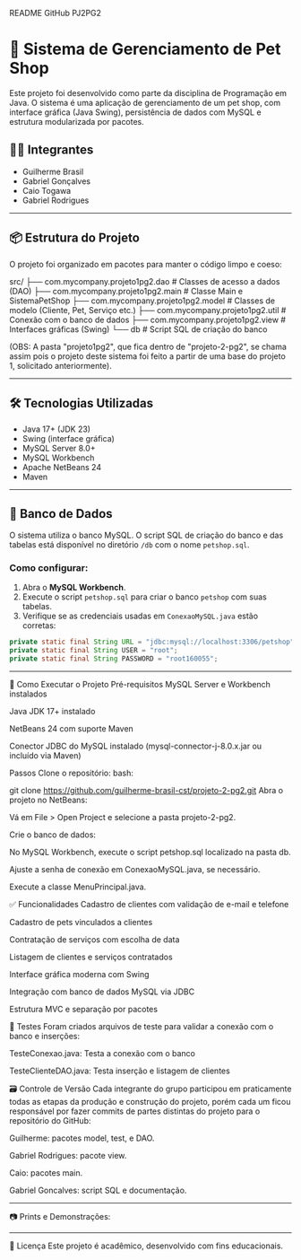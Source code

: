 README GitHub PJ2PG2

# 🐾 Sistema de Gerenciamento de Pet Shop

Este projeto foi desenvolvido como parte da disciplina de Programação em Java. O sistema é uma aplicação de gerenciamento de um pet shop, com interface gráfica (Java Swing), persistência de dados com MySQL e estrutura modularizada por pacotes.

## 👨‍💻 Integrantes

- Guilherme Brasil  
- Gabriel Gonçalves  
- Caio Togawa  
- Gabriel Rodrigues

---

## 📦 Estrutura do Projeto

O projeto foi organizado em pacotes para manter o código limpo e coeso:

src/
├── com.mycompany.projeto1pg2.dao # Classes de acesso a dados (DAO)
├── com.mycompany.projeto1pg2.main # Classe Main e SistemaPetShop
├── com.mycompany.projeto1pg2.model # Classes de modelo (Cliente, Pet, Serviço etc.)
├── com.mycompany.projeto1pg2.util # Conexão com o banco de dados
├── com.mycompany.projeto1pg2.view # Interfaces gráficas (Swing)
└── db # Script SQL de criação do banco

(OBS: A pasta "projeto1pg2", que fica dentro de "projeto-2-pg2", se chama assim pois o projeto deste sistema foi feito a partir de uma base do projeto 1, solicitado anteriormente).

---

## 🛠️ Tecnologias Utilizadas

- Java 17+ (JDK 23)
- Swing (interface gráfica)
- MySQL Server 8.0+
- MySQL Workbench
- Apache NetBeans 24
- Maven

---

## 💾 Banco de Dados

O sistema utiliza o banco MySQL. O script SQL de criação do banco e das tabelas está disponível no diretório `/db` com o nome `petshop.sql`.

### Como configurar:

1. Abra o **MySQL Workbench**.
2. Execute o script `petshop.sql` para criar o banco `petshop` com suas tabelas.
3. Verifique se as credenciais usadas em `ConexaoMySQL.java` estão corretas:

```java
private static final String URL = "jdbc:mysql://localhost:3306/petshop";
private static final String USER = "root";
private static final String PASSWORD = "root160055";
```
---

🚀 Como Executar o Projeto
Pré-requisitos
MySQL Server e Workbench instalados

Java JDK 17+ instalado

NetBeans 24 com suporte Maven 

Conector JDBC do MySQL instalado (mysql-connector-j-8.0.x.jar ou incluído via Maven)

Passos
Clone o repositório:
bash:

git clone https://github.com/guilherme-brasil-cst/projeto-2-pg2.git
Abra o projeto no NetBeans:

Vá em File > Open Project e selecione a pasta projeto-2-pg2.

Crie o banco de dados:

No MySQL Workbench, execute o script petshop.sql localizado na pasta db.

Ajuste a senha de conexão em ConexaoMySQL.java, se necessário.

Execute a classe MenuPrincipal.java.

✅ Funcionalidades
Cadastro de clientes com validação de e-mail e telefone

Cadastro de pets vinculados a clientes

Contratação de serviços com escolha de data

Listagem de clientes e serviços contratados

Interface gráfica moderna com Swing

Integração com banco de dados MySQL via JDBC

Estrutura MVC e separação por pacotes

🧪 Testes
Foram criados arquivos de teste para validar a conexão com o banco e inserções:

TesteConexao.java: Testa a conexão com o banco

TesteClienteDAO.java: Testa inserção e listagem de clientes

🗃️ Controle de Versão
Cada integrante do grupo participou em praticamente todas as etapas da produção e construção do projeto, porém cada um ficou responsável por fazer commits de partes distintas do projeto para o repositório do GitHub:

Guilherme: pacotes model, test, e DAO.

Gabriel Rodrigues: pacote view.

Caio: pacotes main.

Gabriel Goncalves: script SQL e documentação.

---

📷 Prints e Demonstrações:
--- ---

🧾 Licença
Este projeto é acadêmico, desenvolvido com fins educacionais.
